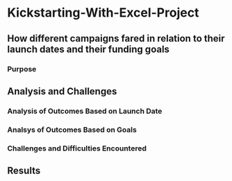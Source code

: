 # Kickstarting-With-Excel-Project
## How different campaigns fared in relation to their launch dates and their funding goals
### Purpose
## Analysis and Challenges 
### Analysis of Outcomes Based on Launch Date
### Analsys of Outcomes Based on Goals
### Challenges and Difficulties Encountered 
## Results
